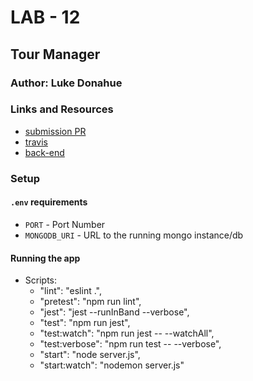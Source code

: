 # LAB - 12

## Tour Manager

### Author: Luke Donahue

### Links and Resources
* [submission PR](https://github.com/Luke9389-career-track/tour-manager/pull/1)
* [travis](https://www.travis-ci.com/Luke9389-career-track/tour-manager/jobs/243611610)
* [back-end](https://dashboard.heroku.com/apps/peaceful-depths-36031)

### Setup
#### `.env` requirements
* `PORT` - Port Number
* `MONGODB_URI` - URL to the running mongo instance/db

#### Running the app

- Scripts:
   * "lint": "eslint .",
   * "pretest": "npm run lint",
   * "jest": "jest --runInBand --verbose",
   * "test": "npm run jest",
   * "test:watch": "npm run jest -- --watchAll",
   * "test:verbose": "npm run test -- --verbose",
   * "start": "node server.js",
   * "start:watch": "nodemon server.js"